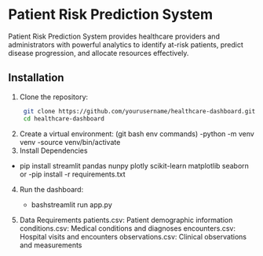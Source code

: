 ###
# Patient Risk Prediction System

Patient Risk Prediction System provides healthcare providers and administrators with powerful analytics to identify at-risk patients, predict disease progression, and allocate resources effectively.

## Installation

1. Clone the repository:
   ```bash
    git clone https://github.com/yourusername/healthcare-dashboard.git
    cd healthcare-dashboard
2. Create a virtual environment:
          (git bash env commands) 
            -python -m venv venv
            -source venv/bin/activate
3. Install Dependencies 
 
  - pip install streamlit pandas nunpy plotly scikit-learn matplotlib seaborn
  or 
  -pip install -r requirements.txt
4. Run the dashboard:
   - bashstreamlit run app.py

5. Data Requirements
      patients.csv: Patient demographic information
      conditions.csv: Medical conditions and diagnoses
      encounters.csv: Hospital visits and encounters
      observations.csv: Clinical observations and measurements
